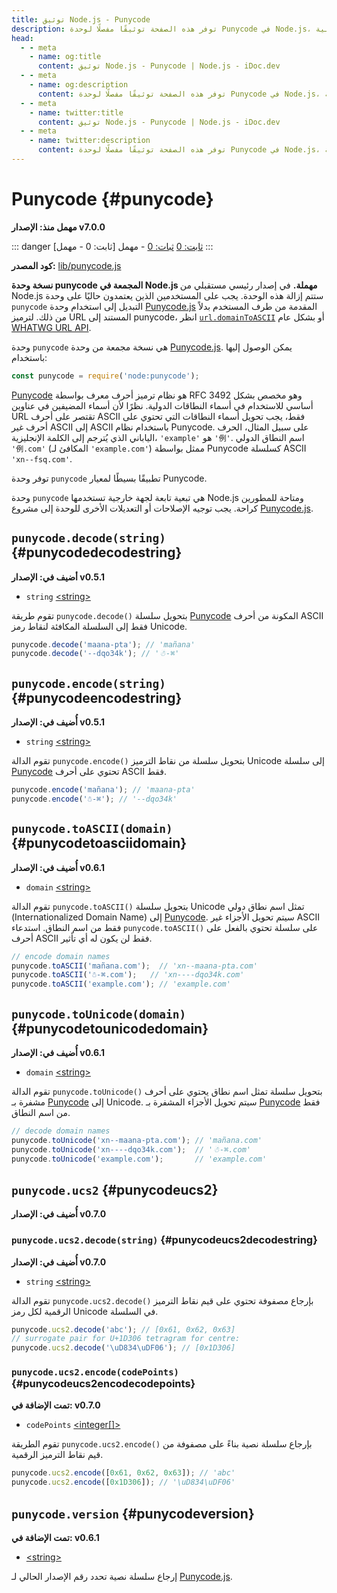 ```yaml
---
title: توثيق Node.js - Punycode
description: توفر هذه الصفحة توثيقًا مفصلًا لوحدة Punycode في Node.js، التي تُستخدم لترميز وفك ترميز أسماء النطاقات الدولية.
head:
  - - meta
    - name: og:title
      content: توثيق Node.js - Punycode | Node.js - iDoc.dev
  - - meta
    - name: og:description
      content: توفر هذه الصفحة توثيقًا مفصلًا لوحدة Punycode في Node.js، التي تُستخدم لترميز وفك ترميز أسماء النطاقات الدولية.
  - - meta
    - name: twitter:title
      content: توثيق Node.js - Punycode | Node.js - iDoc.dev
  - - meta
    - name: twitter:description
      content: توفر هذه الصفحة توثيقًا مفصلًا لوحدة Punycode في Node.js، التي تُستخدم لترميز وفك ترميز أسماء النطاقات الدولية.
---
```



# Punycode {#punycode}

**مهمل منذ: الإصدار v7.0.0**

::: danger [ثابت: 0 - مهمل]
[ثابت: 0](/ar/nodejs/api/documentation#stability-index) [ثبات: 0](/ar/nodejs/api/documentation#stability-index) - مهمل
:::

**كود المصدر:** [lib/punycode.js](https://github.com/nodejs/node/blob/v23.5.0/lib/punycode.js)

**نسخة وحدة punycode المجمعة في Node.js مهملة.** في إصدار رئيسي مستقبلي من Node.js ستتم إزالة هذه الوحدة. يجب على المستخدمين الذين يعتمدون حاليًا على وحدة `punycode` التبديل إلى استخدام وحدة [Punycode.js](https://github.com/bestiejs/punycode.js) المقدمة من طرف المستخدم بدلاً من ذلك. لترميز URL المستند إلى punycode، انظر [`url.domainToASCII`](/ar/nodejs/api/url#urldomaintoasciidomain) أو بشكل عام [WHATWG URL API](/ar/nodejs/api/url#the-whatwg-url-api).

وحدة `punycode` هي نسخة مجمعة من وحدة [Punycode.js](https://github.com/bestiejs/punycode.js). يمكن الوصول إليها باستخدام:

```js [ESM]
const punycode = require('node:punycode');
```
[Punycode](https://tools.ietf.org/html/rfc3492) هو نظام ترميز أحرف معرف بواسطة RFC 3492 وهو مخصص بشكل أساسي للاستخدام في أسماء النطاقات الدولية. نظرًا لأن أسماء المضيفين في عناوين URL تقتصر على أحرف ASCII فقط، يجب تحويل أسماء النطاقات التي تحتوي على أحرف غير ASCII إلى ASCII باستخدام نظام Punycode. على سبيل المثال، الحرف الياباني الذي يُترجم إلى الكلمة الإنجليزية، `'example'` هو `'例'`. اسم النطاق الدولي `'例.com'` (المكافئ لـ `'example.com'`) ممثل بواسطة Punycode كسلسلة ASCII `'xn--fsq.com'`.

توفر وحدة `punycode` تطبيقًا بسيطًا لمعيار Punycode.

وحدة `punycode` هي تبعية تابعة لجهة خارجية تستخدمها Node.js ومتاحة للمطورين كراحة. يجب توجيه الإصلاحات أو التعديلات الأخرى للوحدة إلى مشروع [Punycode.js](https://github.com/bestiejs/punycode.js).

## `punycode.decode(string)` {#punycodedecodestring}

**أضيف في: الإصدار v0.5.1**

- `string` [\<string\>](https://developer.mozilla.org/en-US/docs/Web/JavaScript/Data_structures#String_type)

تقوم طريقة `punycode.decode()` بتحويل سلسلة [Punycode](https://tools.ietf.org/html/rfc3492) المكونة من أحرف ASCII فقط إلى السلسلة المكافئة لنقاط رمز Unicode.

```js [ESM]
punycode.decode('maana-pta'); // 'mañana'
punycode.decode('--dqo34k'); // '☃-⌘'
```

## `punycode.encode(string)` {#punycodeencodestring}

**أُضيف في: الإصدار v0.5.1**

- `string` [\<string\>](https://developer.mozilla.org/en-US/docs/Web/JavaScript/Data_structures#String_type)

تقوم الدالة `punycode.encode()` بتحويل سلسلة من نقاط الترميز Unicode إلى سلسلة [Punycode](https://tools.ietf.org/html/rfc3492) تحتوي على أحرف ASCII فقط.

```js [ESM]
punycode.encode('mañana'); // 'maana-pta'
punycode.encode('☃-⌘'); // '--dqo34k'
```
## `punycode.toASCII(domain)` {#punycodetoasciidomain}

**أُضيف في: الإصدار v0.6.1**

- `domain` [\<string\>](https://developer.mozilla.org/en-US/docs/Web/JavaScript/Data_structures#String_type)

تقوم الدالة `punycode.toASCII()` بتحويل سلسلة Unicode تمثل اسم نطاق دولي (Internationalized Domain Name) إلى [Punycode](https://tools.ietf.org/html/rfc3492). سيتم تحويل الأجزاء غير ASCII فقط من اسم النطاق. استدعاء `punycode.toASCII()` على سلسلة تحتوي بالفعل على أحرف ASCII فقط لن يكون له أي تأثير.

```js [ESM]
// encode domain names
punycode.toASCII('mañana.com');  // 'xn--maana-pta.com'
punycode.toASCII('☃-⌘.com');   // 'xn----dqo34k.com'
punycode.toASCII('example.com'); // 'example.com'
```
## `punycode.toUnicode(domain)` {#punycodetounicodedomain}

**أُضيف في: الإصدار v0.6.1**

- `domain` [\<string\>](https://developer.mozilla.org/en-US/docs/Web/JavaScript/Data_structures#String_type)

تقوم الدالة `punycode.toUnicode()` بتحويل سلسلة تمثل اسم نطاق يحتوي على أحرف مشفرة بـ [Punycode](https://tools.ietf.org/html/rfc3492) إلى Unicode. سيتم تحويل الأجزاء المشفرة بـ [Punycode](https://tools.ietf.org/html/rfc3492) فقط من اسم النطاق.

```js [ESM]
// decode domain names
punycode.toUnicode('xn--maana-pta.com'); // 'mañana.com'
punycode.toUnicode('xn----dqo34k.com');  // '☃-⌘.com'
punycode.toUnicode('example.com');       // 'example.com'
```
## `punycode.ucs2` {#punycodeucs2}

**أُضيف في: الإصدار v0.7.0**

### `punycode.ucs2.decode(string)` {#punycodeucs2decodestring}

**أُضيف في: الإصدار v0.7.0**

- `string` [\<string\>](https://developer.mozilla.org/en-US/docs/Web/JavaScript/Data_structures#String_type)

تقوم الدالة `punycode.ucs2.decode()` بإرجاع مصفوفة تحتوي على قيم نقاط الترميز الرقمية لكل رمز Unicode في السلسلة.

```js [ESM]
punycode.ucs2.decode('abc'); // [0x61, 0x62, 0x63]
// surrogate pair for U+1D306 tetragram for centre:
punycode.ucs2.decode('\uD834\uDF06'); // [0x1D306]
```

### `punycode.ucs2.encode(codePoints)` {#punycodeucs2encodecodepoints}

**تمت الإضافة في: v0.7.0**

- `codePoints` [\<integer[]\>](https://developer.mozilla.org/en-US/docs/Web/JavaScript/Data_structures#Number_type)

تقوم الطريقة `punycode.ucs2.encode()` بإرجاع سلسلة نصية بناءً على مصفوفة من قيم نقاط الترميز الرقمية.

```js [ESM]
punycode.ucs2.encode([0x61, 0x62, 0x63]); // 'abc'
punycode.ucs2.encode([0x1D306]); // '\uD834\uDF06'
```
## `punycode.version` {#punycodeversion}

**تمت الإضافة في: v0.6.1**

- [\<string\>](https://developer.mozilla.org/en-US/docs/Web/JavaScript/Data_structures#String_type)

إرجاع سلسلة نصية تحدد رقم الإصدار الحالي لـ [Punycode.js](https://github.com/bestiejs/punycode.js).

